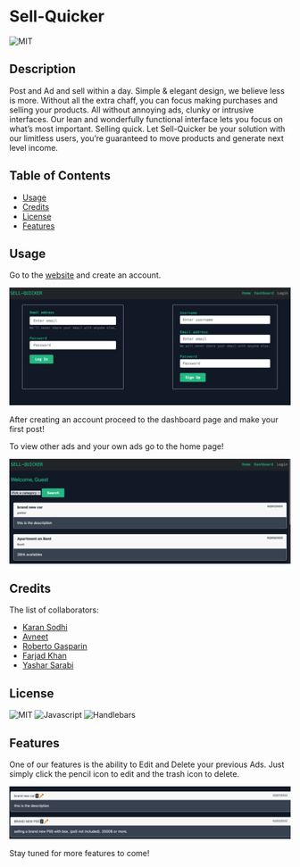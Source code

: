 # Sell-Quicker
![MIT](https://img.shields.io/badge/License-MIT-blue)
## Description
Post and Ad and sell within a day. Simple & elegant design, we believe less is more. Without all the extra chaff, you can focus making purchases and selling your products. All without annoying ads, clunky or intrusive interfaces. 
Our lean and wonderfully functional interface lets you focus on what’s most important. Selling quick. 
Let Sell-Quicker be your solution with our limitless users, you’re guaranteed to move products and generate next level income. 

## Table of Contents
* [Usage](#usage)
* [Credits](#credits)
* [License](#license)
* [Features](#features)

## Usage
Go to the [website](https://sellquicker.herokuapp.com/) and create an account.

![Preview](./images/login.png)

After creating an account proceed to the dashboard page and make your first post!

To view other ads and your own ads go to the home page!

![Preview](./images/homepage.png)

## Credits

The list of collaborators:

* [Karan Sodhi](https://github.com/KKkaran)
* [Avneet](https://github.com/avneetk3)
* [Roberto Gasparin](https://github.com/box-monkey)
* [Farjad Khan](https://github.com/farjaduk)
* [Yashar Sarabi](https://github.com/yasharjs)

## License
![MIT](https://img.shields.io/badge/License-MIT-blue)
![Javascript](https://img.shields.io/badge/Javascript-75%25-yellow)
![Handlebars](https://img.shields.io/badge/Handlebars-25%25-orange)


## Features

One of our features is the ability to Edit and Delete your previous Ads. Just simply click the pencil icon to edit and the trash icon to delete.

![features](./images/features.png)

Stay tuned for more features to come!
